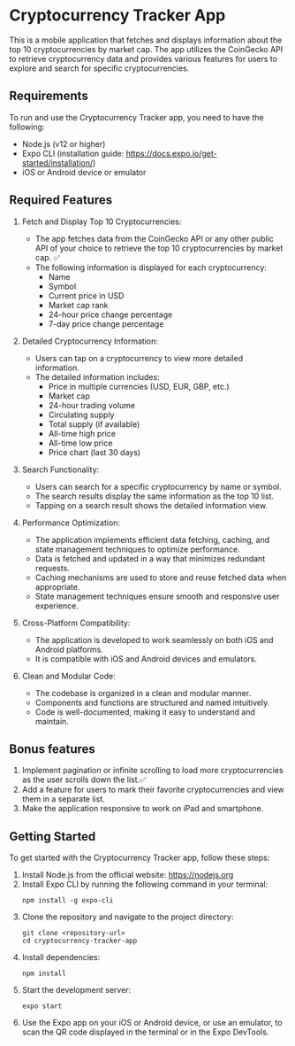 # Cryptocurrency Tracker App

This is a mobile application that fetches and displays information about the top 10 cryptocurrencies by market cap. The app utilizes the CoinGecko API to retrieve cryptocurrency data and provides various features for users to explore and search for specific cryptocurrencies.

## Requirements

To run and use the Cryptocurrency Tracker app, you need to have the following:

- Node.js (v12 or higher)
- Expo CLI (installation guide: https://docs.expo.io/get-started/installation/)
- iOS or Android device or emulator

## Required Features

1. Fetch and Display Top 10 Cryptocurrencies:
   - The app fetches data from the CoinGecko API or any other public API of your choice to retrieve the top 10 cryptocurrencies by market cap. ✅
   - The following information is displayed for each cryptocurrency:
     - Name
     - Symbol
     - Current price in USD
     - Market cap rank
     - 24-hour price change percentage
     - 7-day price change percentage

2. Detailed Cryptocurrency Information:
   - Users can tap on a cryptocurrency to view more detailed information.
   - The detailed information includes:
     - Price in multiple currencies (USD, EUR, GBP, etc.)
     - Market cap
     - 24-hour trading volume
     - Circulating supply
     - Total supply (if available)
     - All-time high price
     - All-time low price
     - Price chart (last 30 days)

3. Search Functionality:
   - Users can search for a specific cryptocurrency by name or symbol.
   - The search results display the same information as the top 10 list.
   - Tapping on a search result shows the detailed information view.

4. Performance Optimization:
   - The application implements efficient data fetching, caching, and state management techniques to optimize performance.
   - Data is fetched and updated in a way that minimizes redundant requests.
   - Caching mechanisms are used to store and reuse fetched data when appropriate.
   - State management techniques ensure smooth and responsive user experience.

5. Cross-Platform Compatibility:
   - The application is developed to work seamlessly on both iOS and Android platforms.
   - It is compatible with iOS and Android devices and emulators.

6. Clean and Modular Code:
   - The codebase is organized in a clean and modular manner.
   - Components and functions are structured and named intuitively.
   - Code is well-documented, making it easy to understand and maintain.

## Bonus features

1. Implement pagination or infinite scrolling to load more cryptocurrencies as the user scrolls down the list.✅
2. Add a feature for users to mark their favorite cryptocurrencies and view them in a separate list.
3. Make the application responsive to work on iPad and smartphone.

## Getting Started

To get started with the Cryptocurrency Tracker app, follow these steps:

1. Install Node.js from the official website: https://nodejs.org
2. Install Expo CLI by running the following command in your terminal:
   ```
   npm install -g expo-cli
   ```
3. Clone the repository and navigate to the project directory:
   ```
   git clone <repository-url>
   cd cryptocurrency-tracker-app
   ```
4. Install dependencies:
   ```
   npm install
   ```
5. Start the development server:
   ```
   expo start
   ```
6. Use the Expo app on your iOS or Android device, or use an emulator, to scan the QR code displayed in the terminal or in the Expo DevTools.